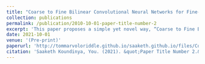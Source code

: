 ```yaml
---
title: "Coarse to Fine Bilinear Convolutional Neural Networks for Fine-grained Image Recognition"
collection: publications
permalink: /publication/2010-10-01-paper-title-number-2
excerpt: 'This paper proposes a simple yet novel way, “Coarse to Fine Bilinear Convolutional Neural Networks”, which preserves the coarse features while learning the finer features. Experiments have been performed on Hierarchical Grocery Store Image Datasets and Coarse to Fine Bilinear Convolutional Neural Networks had an accuracy of 85.33% which was better than Bilinear networks, which had an accuracy of 77.82%, and Linear networks, which had an accuracy of 72.11%.'
date: 2021-10-01
venue: '(Pre-print)'
paperurl: 'http://tommarvoloriddle.github.io/saaketh.github.io/files/Coarse-fine-BilinearCNN.pdf'
citation: 'Saaketh Koundinya, You. (2021). &quot;Paper Title Number 2.&quot;'
---
```

